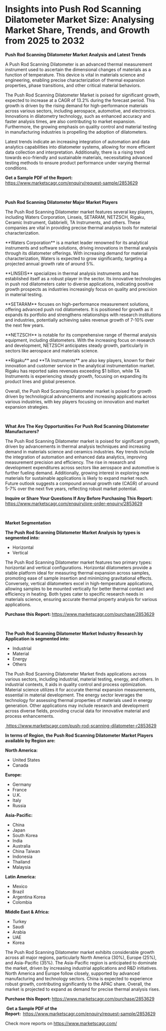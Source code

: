 <p><h1>Insights into Push Rod Scanning Dilatometer Market Size: Analysing Market Share, Trends, and Growth from 2025 to 2032</h1></p><p><strong>Push Rod Scanning Dilatometer Market Analysis and Latest Trends</strong></p>
<p><p>A Push Rod Scanning Dilatometer is an advanced thermal measurement instrument used to ascertain the dimensional changes of materials as a function of temperature. This device is vital in materials science and engineering, enabling precise characterization of thermal expansion properties, phase transitions, and other critical material behaviors.</p><p>The Push Rod Scanning Dilatometer Market is poised for significant growth, expected to increase at a CAGR of 13.2% during the forecast period. This growth is driven by the rising demand for high-performance materials across various sectors, including aerospace, automotive, and electronics. Innovations in dilatometry technology, such as enhanced accuracy and faster analysis times, are also contributing to market expansion. Furthermore, the growing emphasis on quality control and material testing in manufacturing industries is propelling the adoption of dilatometers. </p><p>Latest trends indicate an increasing integration of automation and data analytics capabilities into dilatometer systems, allowing for more efficient data collection and interpretation. Additionally, there is a rising trend towards eco-friendly and sustainable materials, necessitating advanced testing methods to ensure product performance under varying thermal conditions.</p></p>
<p><strong>Get a Sample PDF of the Report:&nbsp;</strong> <a href="https://www.marketscagr.com/enquiry/request-sample/2853629?utm_campaign=2782&utm_medium=2&utm_source=Github&utm_content=ia&utm_term=12032025&utm_id=push-rod-scanning-dilatometer">https://www.marketscagr.com/enquiry/request-sample/2853629</a></p>
<p>&nbsp;</p>
<p><strong>Push Rod Scanning Dilatometer Major Market Players</strong></p>
<p><p>The Push Rod Scanning Dilatometer market features several key players, including Waters Corporation, Linseis, SETARAM, NETZSCH, Rigaku, Ceramic Instrument, Gabbrielli, TA Instruments, and others. These companies are vital in providing precise thermal analysis tools for material characterization.</p><p>**Waters Corporation** is a market leader renowned for its analytical instruments and software solutions, driving innovations in thermal analysis through its dilatometer offerings. With increasing demand for material characterization, Waters is expected to grow significantly, targeting a projected annual growth rate of around 5%.</p><p>**LINSEIS** specializes in thermal analysis instruments and has established itself as a robust player in the sector. Its innovative technologies in push rod dilatometers cater to diverse applications, indicating positive growth prospects as industries increasingly focus on quality and precision in material testing.</p><p>**SETARAM** focuses on high-performance measurement solutions, offering advanced push rod dilatometers. It is positioned for growth as it expands its portfolio and strengthens relationships with research institutions and industries, potentially achieving sales revenue growth of 7-10% over the next few years.</p><p>**NETZSCH** is notable for its comprehensive range of thermal analysis equipment, including dilatometers. With the increasing focus on research and development, NETZSCH anticipates steady growth, particularly in sectors like aerospace and materials science.</p><p>**Rigaku** and **TA Instruments** are also key players, known for their innovation and customer service in the analytical instrumentation market. Rigaku has reported sales revenues exceeding $1 billion, while TA Instruments is experiencing steady growth, focusing on expanding its product lines and global presence.</p><p>Overall, the Push Rod Scanning Dilatometer market is poised for growth driven by technological advancements and increasing applications across various industries, with key players focusing on innovation and market expansion strategies.</p></p>
<p>&nbsp;</p>
<p><strong>What Are The Key Opportunities For Push Rod Scanning Dilatometer Manufacturers?</strong></p>
<p><p>The Push Rod Scanning Dilatometer market is poised for significant growth, driven by advancements in thermal analysis techniques and increasing demand in materials science and ceramics industries. Key trends include the integration of automation and enhanced data analytics, improving measurement precision and efficiency. The rise in research and development expenditures across sectors like aerospace and automotive is further fueling demand. Additionally, growing interest in exploring new materials for sustainable applications is likely to expand market reach. Future outlook suggests a compound annual growth rate (CAGR) of around 5-7% over the next five years, reflecting robust market potential.</p></p>
<p><strong>Inquire or Share Your Questions If Any Before Purchasing This Report:</strong> <a href="https://www.marketscagr.com/enquiry/pre-order-enquiry/2853629?utm_campaign=2782&utm_medium=2&utm_source=Github&utm_content=ia&utm_term=12032025&utm_id=push-rod-scanning-dilatometer">https://www.marketscagr.com/enquiry/pre-order-enquiry/2853629</a></p>
<p>&nbsp;</p>
<p><strong>Market Segmentation</strong></p>
<p><strong>The Push Rod Scanning Dilatometer Market Analysis by types is segmented into:</strong></p>
<p><ul><li>Horizontal</li><li>Vertical</li></ul></p>
<p><p>The Push Rod Scanning Dilatometer market features two primary types: horizontal and vertical configurations. Horizontal dilatometers provide a stable platform ideal for measuring thermal expansion across samples, promoting ease of sample insertion and minimizing gravitational effects. Conversely, vertical dilatometers excel in high-temperature applications, allowing samples to be mounted vertically for better thermal contact and efficiency in heating. Both types cater to specific research needs in materials science, ensuring accurate thermal property analysis for various applications.</p></p>
<p><strong>Purchase this Report:&nbsp;</strong><a href="https://www.marketscagr.com/purchase/2853629?utm_campaign=2782&utm_medium=2&utm_source=Github&utm_content=ia&utm_term=12032025&utm_id=push-rod-scanning-dilatometer">https://www.marketscagr.com/purchase/2853629</a></p>
<p>&nbsp;</p>
<p><strong>The Push Rod Scanning Dilatometer Market Industry Research by Application is segmented into:</strong></p>
<p><ul><li>Industrial</li><li>Material</li><li>Energy</li><li>Others</li></ul></p>
<p><p>The Push Rod Scanning Dilatometer Market finds applications across various sectors, including industrial, material testing, energy, and others. In industrial contexts, it aids in quality control and process optimization. Material science utilizes it for accurate thermal expansion measurements, essential in material development. The energy sector leverages the technology for assessing thermal properties of materials used in energy generation. Other applications may include research and development across diverse fields, providing crucial data for innovative material and process enhancements.</p></p>
<p><a href="https://www.marketscagr.com/push-rod-scanning-dilatometer-r2853629?utm_campaign=2782&utm_medium=2&utm_source=Github&utm_content=ia&utm_term=12032025&utm_id=push-rod-scanning-dilatometer">&nbsp;https://www.marketscagr.com/push-rod-scanning-dilatometer-r2853629</a></p>
<p><strong>In terms of Region, the Push Rod Scanning Dilatometer Market Players available by Region are:</strong></p>
<p>
    <p> <strong> North America: </strong>
        <ul>
            <li>United States</li>
            <li>Canada</li>
        </ul>
        </p> 
    <p> <strong> Europe: </strong>
        <ul>
            <li>Germany</li>
            <li>France</li>
            <li>U.K.</li>
            <li>Italy</li>
            <li>Russia</li>
        </ul>
        </p> 
    <p> <strong> Asia-Pacific: </strong>
        <ul>
            <li>China</li>
            <li>Japan</li>
            <li>South Korea</li>
            <li>India</li>
            <li>Australia</li>
            <li>China Taiwan</li>
            <li>Indonesia</li>
            <li>Thailand</li>
            <li>Malaysia</li>
        </ul>
        </p> 
    <p> <strong> Latin America: </strong>
        <ul>
            <li>Mexico</li>
            <li>Brazil</li>
            <li>Argentina Korea</li>
            <li>Colombia</li>
        </ul>
        </p> 
    <p> <strong> Middle East & Africa: </strong>
        <ul>
            <li>Turkey</li>
            <li>Saudi</li>
            <li>Arabia</li>
            <li>UAE</li>
            <li>Korea</li>
        </ul>
    </p>
    </p>
<p><p>The Push Rod Scanning Dilatometer market exhibits considerable growth across all major regions, particularly North America (30%), Europe (25%), and Asia-Pacific (35%). The Asia-Pacific region is anticipated to dominate the market, driven by increasing industrial applications and R&D initiatives. North America and Europe follow closely, supported by advanced manufacturing and technology sectors. China is expected to experience robust growth, contributing significantly to the APAC share. Overall, the market is projected to expand as demand for precise thermal analysis rises.</p></p>
<p><strong>Purchase this Report: </strong><a href="https://www.marketscagr.com/purchase/2853629?utm_campaign=2782&utm_medium=2&utm_source=Github&utm_content=ia&utm_term=12032025&utm_id=push-rod-scanning-dilatometer">https://www.marketscagr.com/purchase/2853629</a></p>
<p>&nbsp;<strong>Get a Sample PDF of the Report:&nbsp;&nbsp;</strong><a href="https://www.marketscagr.com/enquiry/request-sample/2853629?utm_campaign=2782&utm_medium=2&utm_source=Github&utm_content=ia&utm_term=12032025&utm_id=push-rod-scanning-dilatometer">https://www.marketscagr.com/enquiry/request-sample/2853629</a></p>
<p><strong></strong></p>
<p>Check more reports on <a href="https://www.marketscagr.com/?utm_campaign=2782&utm_medium=2&utm_source=Github&utm_content=ia&utm_term=12032025&utm_id=push-rod-scanning-dilatometer">https://www.marketscagr.com/</a></p>